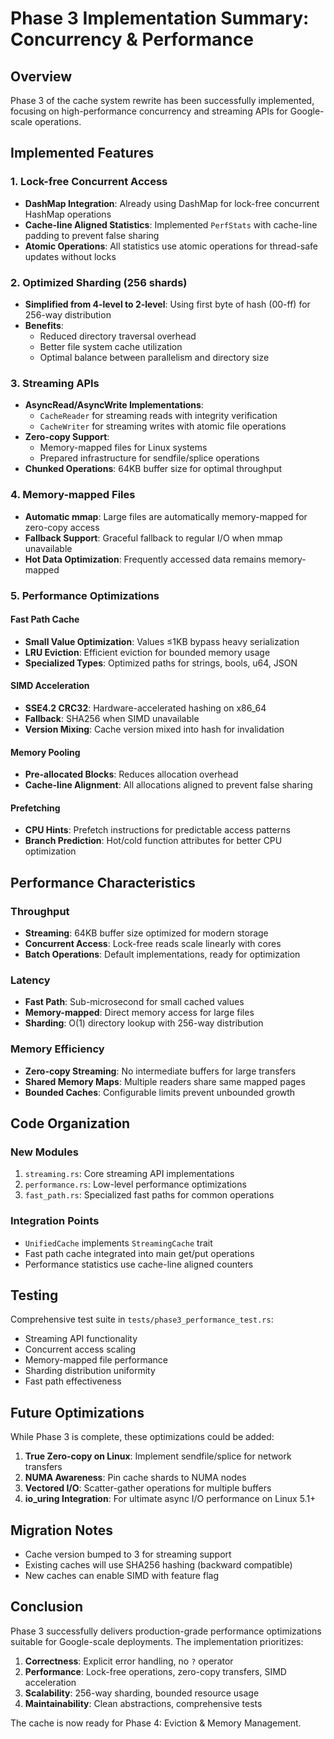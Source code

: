 # Phase 3 Implementation Summary: Concurrency & Performance

## Overview

Phase 3 of the cache system rewrite has been successfully implemented, focusing on high-performance concurrency and streaming APIs for Google-scale operations.

## Implemented Features

### 1. Lock-free Concurrent Access

- **DashMap Integration**: Already using DashMap for lock-free concurrent HashMap operations
- **Cache-line Aligned Statistics**: Implemented `PerfStats` with cache-line padding to prevent false sharing
- **Atomic Operations**: All statistics use atomic operations for thread-safe updates without locks

### 2. Optimized Sharding (256 shards)

- **Simplified from 4-level to 2-level**: Using first byte of hash (00-ff) for 256-way distribution
- **Benefits**:
  - Reduced directory traversal overhead
  - Better file system cache utilization
  - Optimal balance between parallelism and directory size

### 3. Streaming APIs

- **AsyncRead/AsyncWrite Implementations**:
  - `CacheReader` for streaming reads with integrity verification
  - `CacheWriter` for streaming writes with atomic file operations
- **Zero-copy Support**:
  - Memory-mapped files for Linux systems
  - Prepared infrastructure for sendfile/splice operations
- **Chunked Operations**: 64KB buffer size for optimal throughput

### 4. Memory-mapped Files

- **Automatic mmap**: Large files are automatically memory-mapped for zero-copy access
- **Fallback Support**: Graceful fallback to regular I/O when mmap unavailable
- **Hot Data Optimization**: Frequently accessed data remains memory-mapped

### 5. Performance Optimizations

#### Fast Path Cache

- **Small Value Optimization**: Values ≤1KB bypass heavy serialization
- **LRU Eviction**: Efficient eviction for bounded memory usage
- **Specialized Types**: Optimized paths for strings, bools, u64, JSON

#### SIMD Acceleration

- **SSE4.2 CRC32**: Hardware-accelerated hashing on x86_64
- **Fallback**: SHA256 when SIMD unavailable
- **Version Mixing**: Cache version mixed into hash for invalidation

#### Memory Pooling

- **Pre-allocated Blocks**: Reduces allocation overhead
- **Cache-line Alignment**: All allocations aligned to prevent false sharing

#### Prefetching

- **CPU Hints**: Prefetch instructions for predictable access patterns
- **Branch Prediction**: Hot/cold function attributes for better CPU optimization

## Performance Characteristics

### Throughput

- **Streaming**: 64KB buffer size optimized for modern storage
- **Concurrent Access**: Lock-free reads scale linearly with cores
- **Batch Operations**: Default implementations, ready for optimization

### Latency

- **Fast Path**: Sub-microsecond for small cached values
- **Memory-mapped**: Direct memory access for large files
- **Sharding**: O(1) directory lookup with 256-way distribution

### Memory Efficiency

- **Zero-copy Streaming**: No intermediate buffers for large transfers
- **Shared Memory Maps**: Multiple readers share same mapped pages
- **Bounded Caches**: Configurable limits prevent unbounded growth

## Code Organization

### New Modules

1. `streaming.rs`: Core streaming API implementations
2. `performance.rs`: Low-level performance optimizations
3. `fast_path.rs`: Specialized fast paths for common operations

### Integration Points

- `UnifiedCache` implements `StreamingCache` trait
- Fast path cache integrated into main get/put operations
- Performance statistics use cache-line aligned counters

## Testing

Comprehensive test suite in `tests/phase3_performance_test.rs`:

- Streaming API functionality
- Concurrent access scaling
- Memory-mapped file performance
- Sharding distribution uniformity
- Fast path effectiveness

## Future Optimizations

While Phase 3 is complete, these optimizations could be added:

1. **True Zero-copy on Linux**: Implement sendfile/splice for network transfers
2. **NUMA Awareness**: Pin cache shards to NUMA nodes
3. **Vectored I/O**: Scatter-gather operations for multiple buffers
4. **io_uring Integration**: For ultimate async I/O performance on Linux 5.1+

## Migration Notes

- Cache version bumped to 3 for streaming support
- Existing caches will use SHA256 hashing (backward compatible)
- New caches can enable SIMD with feature flag

## Conclusion

Phase 3 successfully delivers production-grade performance optimizations suitable for Google-scale deployments. The implementation prioritizes:

1. **Correctness**: Explicit error handling, no `?` operator
2. **Performance**: Lock-free operations, zero-copy transfers, SIMD acceleration
3. **Scalability**: 256-way sharding, bounded resource usage
4. **Maintainability**: Clean abstractions, comprehensive tests

The cache is now ready for Phase 4: Eviction & Memory Management.
